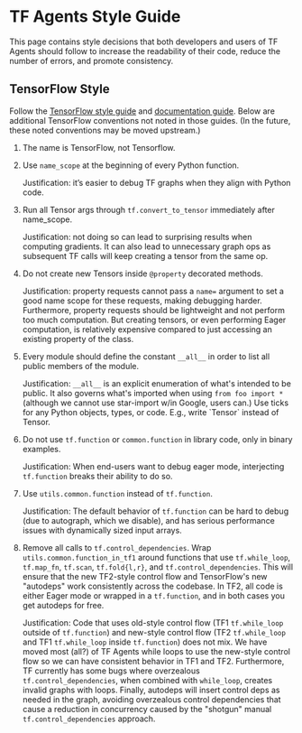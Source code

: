 # TF Agents Style Guide

This page contains style decisions that both developers and users of TF Agents
should follow to increase the readability of their code, reduce the
number of errors, and promote consistency.

## TensorFlow Style

Follow the [TensorFlow style guide](
https://www.tensorflow.org/community/style_guide) and
[documentation guide](https://www.tensorflow.org/community/documentation). Below
are additional TensorFlow conventions not noted in those guides. (In the future,
these noted conventions may be moved upstream.)

1.  The name is TensorFlow, not Tensorflow.

1.  Use `name_scope` at the beginning of every Python function.

    Justification: it’s easier to debug TF graphs when they align with Python
    code.

1.  Run all Tensor args through `tf.convert_to_tensor` immediately after
    name_scope.

    Justification: not doing so can lead to surprising results when computing
    gradients. It can also lead to unnecessary graph ops as subsequent TF calls
    will keep creating a tensor from the same op.

1.  Do not create new Tensors inside `@property` decorated methods.

    Justification: property requests cannot pass a `name=` argument to
    set a good name scope for these requests, making debugging harder.
    Furthermore, property requests should be lightweight and not perform
    too much computation.  But creating tensors, or even performing Eager
    computation, is relatively expensive compared to just accessing an existing
    property of the class.

1.  Every module should define the constant `__all__` in order to list all
    public members of the module.

    Justification: `__all__` is an explicit enumeration of what's intended to be
    public. It also governs what's imported when using `from foo import *`
    (although we cannot use star-import w/in Google, users can.) Use ticks for
    any Python objects, types, or code. E.g., write \`Tensor\` instead of
    Tensor.

1.  Do not use `tf.function` or `common.function` in library code, only in
    binary examples.

    Justification: When end-users want to debug eager mode, interjecting
    `tf.function` breaks their ability to do so.

1.  Use `utils.common.function` instead of `tf.function`.

    Justification: The default behavior of `tf.function` can be
    hard to debug (due to autograph, which we disable), and has serious
    performance issues with dynamically sized input arrays.

1.  Remove all calls to `tf.control_dependencies`.  Wrap
    `utils.common.function_in_tf1` around functions that use `tf.while_loop`,
    `tf.map_fn`, `tf.scan`, `tf.fold{l,r}`, and `tf.control_dependencies`.
    This will ensure that the new TF2-style control flow and TensorFlow's new
    "autodeps" work consistently across the codebase.  In TF2, all code is
    either Eager mode or wrapped in a `tf.function`, and in both cases you
    get autodeps for free.

    Justification: Code that uses old-style control flow (TF1 `tf.while_loop`
    outside of `tf.function`) and new-style control flow (TF2 `tf.while_loop`
    and TF1 `tf.while_loop` inside `tf.function`) does not mix.  We have moved
    most (all?) of TF Agents while loops to use the new-style control flow so we
    can have consistent behavior in TF1 and TF2.  Furthermore, TF currently
    has some bugs where overzealous `tf.control_dependencies`, when
    combined with `while_loop`, creates invalid graphs with loops.  Finally,
    autodeps will insert control deps as needed in the graph, avoiding
    overzealous control dependencies that cause a reduction in concurrency
    caused by the "shotgun" manual `tf.control_dependencies` approach.
